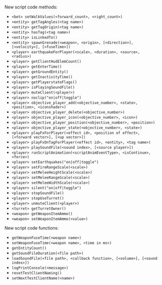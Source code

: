 New script code methods:
  * `<bot> setWalkValues(<forward_count>, <right_count>)`
  * `<entity> getTagAngles(<tag name>)`
  * `<entity> getTagOrigin(<tag name>)`
  * `<entity> hasTag(<tag name>)`
  * `<entity> isLinkedTo()`
  * `<entity> spawnGrenade(<weapon>, <origin>, [<direction>], [<velocity>], [<fuseTime>])`
  * `<player> earthquakeForPlayer(<scale>, <duration>, <source>, <radius>)`
  * `<player> getClientHudElemCount()`
  * `<player> getEnterTime()`
  * `<player> getGroundEntity()`
  * `<player> getInactivityTime()`
  * `<player> getPlayerstateFlags()`
  * `<player> isPlayingSoundFile()`
  * `<player> muteClient(<player>)`
  * `<player> noclip("on|off|toggle")`
  * `<player> objective_player_add(<objective_number>, <state>, <position>, <iconshader>)`
  * `<player> objective_player_delete(<objective_number>)`
  * `<player> objective_player_icon(<objective_number>, <icon>)`
  * `<player> objective_player_position(<objective_number>, <position>)`
  * `<player> objective_player_state(<objective_number>, <state>)`
  * `<player> playFxForPlayer(<effect id>, <position of effect>, [<forward vector>], [<up vector>])`
  * `<player> playFxOnTagForPlayer(<effect id>, <entity>, <tag name>)`
  * `<player> playSoundFile(<sound index>, [<source player>])`
  * `<player> runScriptAnimation(<scriptAnimEventType>, <isContinue>, <force>)`
  * `<player> setEarthquakes("on|off|toggle")`
  * `<player> setFireRangeScale(<scale>)`
  * `<player> setMeleeHeightScale(<scale>)`
  * `<player> setMeleeRangeScale(<scale>)`
  * `<player> setMeleeWidthScale(<scale>)`
  * `<player> silent("on|off|toggle")`
  * `<player> stopSoundFile()`
  * `<player> stopUseTurret()`
  * `<player> unmuteClient(<player>)`
  * `<turret> getTurretOwner()`
  * `<weapon> getWeaponItemAmmo()`
  * `<weapon> setWeaponItemAmmo(<value>)`

New script code functions:
  * `getWeaponFuseTime(<weapon name>)`
  * `setWeaponFuseTime(<weapon name>, <time in ms>)`
  * `getEntityCount()`
  * `getSoundFileDuration(<file path>)`
  * `loadSoundFile(<file path>, <callback function>, [<volume>], [<sound index>])`
  * `logPrintConsole(<message>)`
  * `resetTestClientNaming()`
  * `setNextTestClientName(<name>)`